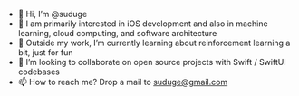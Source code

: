 - 👋 Hi, I’m @suduge
- 👀 I am primarily interested in iOS development and also in machine learning, cloud computing, and software architecture
- 🌱 Outside my work, I’m currently learning about reinforcement learning a bit, just for fun
- 💞️ I’m looking to collaborate on open source projects with Swift / SwiftUI codebases
- 📫 How to reach me? Drop a mail to suduge@gmail.com

<!---
suduge/suduge is a ✨ special ✨ repository because its `README.md` (this file) appears on your GitHub profile.
You can click the Preview link to take a look at your changes.
--->
